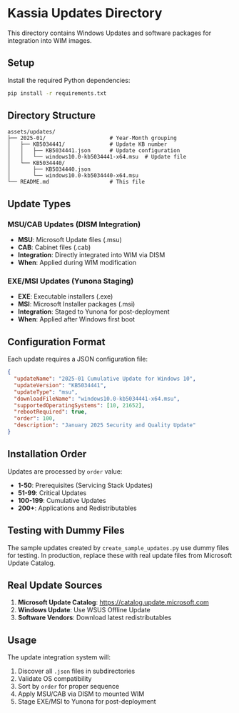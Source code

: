 # Kassia Updates Directory

This directory contains Windows Updates and software packages for integration into WIM images.

## Setup

Install the required Python dependencies:

```bash
pip install -r requirements.txt
```

## Directory Structure

```
assets/updates/
├── 2025-01/                    # Year-Month grouping
│   ├── KB5034441/              # Update KB number
│   │   ├── KB5034441.json      # Update configuration
│   │   └── windows10.0-kb5034441-x64.msu  # Update file
│   └── KB5034440/
│       ├── KB5034440.json
│       └── windows10.0-kb5034440-x64.msu
└── README.md                   # This file
```

## Update Types

### MSU/CAB Updates (DISM Integration)
- **MSU**: Microsoft Update files (.msu)
- **CAB**: Cabinet files (.cab)
- **Integration**: Directly integrated into WIM via DISM
- **When**: Applied during WIM modification

### EXE/MSI Updates (Yunona Staging)
- **EXE**: Executable installers (.exe)
- **MSI**: Microsoft Installer packages (.msi)
- **Integration**: Staged to Yunona for post-deployment
- **When**: Applied after Windows first boot

## Configuration Format

Each update requires a JSON configuration file:

```json
{
  "updateName": "2025-01 Cumulative Update for Windows 10",
  "updateVersion": "KB5034441",
  "updateType": "msu",
  "downloadFileName": "windows10.0-kb5034441-x64.msu",
  "supportedOperatingSystems": [10, 21652],
  "rebootRequired": true,
  "order": 100,
  "description": "January 2025 Security and Quality Update"
}
```

## Installation Order

Updates are processed by `order` value:
- **1-50**: Prerequisites (Servicing Stack Updates)
- **51-99**: Critical Updates
- **100-199**: Cumulative Updates
- **200+**: Applications and Redistributables

## Testing with Dummy Files

The sample updates created by `create_sample_updates.py` use dummy files for testing.
In production, replace these with real update files from Microsoft Update Catalog.

## Real Update Sources

1. **Microsoft Update Catalog**: https://catalog.update.microsoft.com
2. **Windows Update**: Use WSUS Offline Update
3. **Software Vendors**: Download latest redistributables

## Usage

The update integration system will:
1. Discover all `.json` files in subdirectories
2. Validate OS compatibility
3. Sort by `order` for proper sequence
4. Apply MSU/CAB via DISM to mounted WIM
5. Stage EXE/MSI to Yunona for post-deployment
